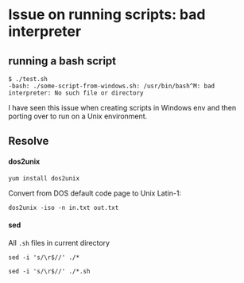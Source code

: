 # Issue on running scripts: bad interpreter

## running a bash script

```
$ ./test.sh
-bash: ./some-script-from-windows.sh: /usr/bin/bash^M: bad interpreter: No such file or directory
```

I have seen this issue when creating scripts in Windows env and then porting over to run on a Unix environment.

## Resolve

#### dos2unix

```
yum install dos2unix
```

Convert from DOS default code page to Unix Latin-1:

```
dos2unix -iso -n in.txt out.txt
```

#### sed

All `.sh` files in current directory

```
sed -i 's/\r$//' ./*

sed -i 's/\r$//' ./*.sh
```
